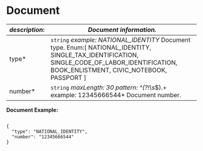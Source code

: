 
# Document

| *description*:   | *Document information.*|
|----|----|
| type* |    ``` string ```  *example: NATIONAL_IDENTITY* Document type. Enum:[ NATIONAL_IDENTITY, SINGLE_TAX_IDENTIFICATION, SINGLE_CODE_OF_LABOR_IDENTIFICATION, BOOK_ENLISTMENT, CIVIC_NOTEBOOK, PASSPORT ]|
| number* |    ``` string ```  *maxLength: 30 pattern: ^(?!\s*$).+ example: 12345666544* Document number.|

**Document Example:**

```{r}

{
  "type": "NATIONAL_IDENTITY",
  "number": "12345666544"
}
``` 
